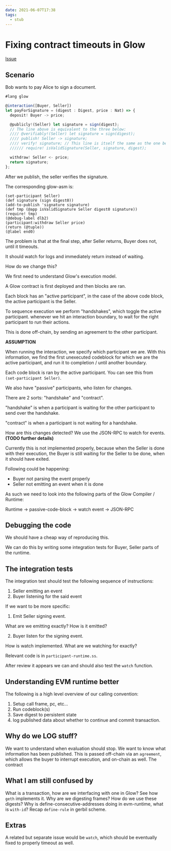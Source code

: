 ```yaml
---
date: 2021-06-07T17:38
tags: 
  - stub
---
```


# Fixing contract timeouts in Glow

[Issue](https://gitlab.com/mukn/glow/-/issues/195)

## Scenario

Bob wants to pay Alice to sign a document.

```js
#lang glow

@interaction([Buyer, Seller])
let payForSignature = (digest : Digest, price : Nat) => {
  deposit! Buyer -> price;

  @publicly!(Seller) let signature = sign(digest);
  // The line above is equivalent to the three below:
  //// @verifiably!(Seller) let signature = sign(digest);
  //// publish! Seller -> signature;
  //// verify! signature; // This line is itself the same as the one below:
  ////// require! isValidSignature(Seller, signature, digest);

  withdraw! Seller <- price;
  return signature;
};
```

After we publish, the seller verifies the signature.

The corresponding glow-asm is:
```
(set-participant Seller)
(def signature (sign digest0))
(add-to-publish 'signature signature)
(def tmp (@app isValidSignature Seller digest0 signature))
(require! tmp)
(@debug-label dlb2)
(participant:withdraw Seller price)
(return (@tuple))
(@label end0)
```

The problem is that at the final step, after Seller returns, Buyer does not, until it timeouts.

It should watch for logs and immediately return instead of waiting.

How do we change this?

We first need to understand Glow's execution model.

A Glow contract is first deployed and then blocks are ran.

Each block has an "active participant",
in the case of the above code block,
the active participant is the Seller.

To sequence execution we perform "handshakes",
which toggle the active participant.
whenever we hit an interaction boundary,
to wait for the right participant to run their actions.

This is done off-chain, by sending an agreement to the other participant.

**ASSUMPTION**

When running the interaction, we specify which participant we are.
With this information,
we find the first unexecuted codeblock for which we are the active participant,
and run it to completion / until another boundary.

Each code block is ran by the active participant. You can see this from `(set-participant Seller)`.

We also have "passive" participants, who listen for changes. 

There are 2 sorts: "handshake" and "contract".

"handshake" is when a participant is waiting for the other participant to send over the handshake. 

"contract" is when a participant is not waiting for a handshake.

How are this changes detected? We use the JSON-RPC to watch for events. **(TODO further details)**

Currently this is not implemented properly,
because when the Seller is done with their execution,
the Buyer is still waiting for the Seller to be done, when it should have exited.

Following could be happening:
- Buyer not parsing the event properly
- Seller not emitting an event when it is done

As such we need to look into the following parts of the Glow Compiler / Runtime:

Runtime -> passive-code-block -> watch event -> JSON-RPC

## Debugging the code

We should have a cheap way of reproducing this.

We can do this by writing some integration tests for Buyer, Seller parts of the runtime.

## The integration tests

The integration test should test the following sequence of instructions:
1. Seller emitting an event
2. Buyer listening for the said event

If we want to be more specific:
1. Emit Seller signing event.

  What are we emitting exactly?
  How is it emitted?

2. Buyer listen for the signing event.

  How is watch implemented. What are we watching for exactly?

Relevant code is in `participant-runtime.ss`.

After review it appears we can and should also test the `watch` function.

## Understanding EVM runtime better

The following is a high level overview of our calling convention:

1. Setup call frame, pc, etc...
2. Run codeblock(s)
3. Save digest to persistent state
4. log published data about whether to continue and commit transaction.

## Why do we LOG stuff?

We want to understand when evaluation should stop.
We want to know what information has been published.
This is passed off-chain via an `agreement`,
which allows the buyer to interrupt execution,
and on-chain as well.
The contract

## What I am still confused by

What is a transaction, how are we interfacing with one in Glow? See how `geth` implements it.
Why are we digesting frames? How do we use these digests?
Why is define-consecutive-addresses doing in evm-runtime, what is `with-id`?
Recap `define-rule` in gerbil scheme.

## Extras

A related but separate issue would be `watch`, which should be eventually fixed to properly timeout as well.
